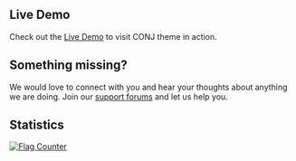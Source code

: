 ## Live Demo

Check out the [Live Demo](https://demo.mypreview.one/conj) to visit CONJ theme in action.

## Something missing?

We would love to connect with you and hear your thoughts about anything we are doing. Join our [support forums](https://support.mypreview.one) and let us help you.

## Statistics

<a href="https://info.flagcounter.com/ivK5"><img src="https://s01.flagcounter.com/count2/ivK5/bg_FFFFFF/txt_000000/border_CCCCCC/columns_5/maxflags_40/viewers_0/labels_1/pageviews_1/flags_0/percent_0/" alt="Flag Counter" border="0"></a>
